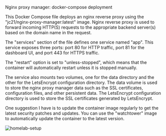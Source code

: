 Nginx proxy manager: docker-compose deployment

This Docker Compose file deploys an nginx reverse proxy using the "jc21/nginx-proxy-manager:latest" image. Nginx reverse proxy is used to forward incoming HTTP(S) requests to the appropriate backend server(s) based on the domain name in the request.

The "services" section of the file defines one service named "app". This service exposes three ports: port 80 for HTTP traffic, port 81 for the dashboard UI, and port 443 for HTTPS traffic.

The "restart" option is set to "unless-stopped", which means that the container will automatically restart unless it is stopped manually.

The service also mounts two volumes, one for the data directory and the other for the LetsEncrypt configuration directory. The data volume is used to store the nginx proxy manager data such as the SSL certificates, configuration files, and other persistent data. The LetsEncrypt configuration directory is used to store the SSL certificates generated by LetsEncrypt.

One suggestion I have is to update the container image regularly to get the latest security patches and updates. You can use the "watchtower" image to automatically update the container to the latest version. 

![homelab-setup](https://nginxproxymanager.com/logo.png)